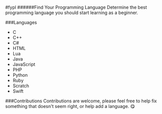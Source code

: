 #fypl
######Find Your Programming Language
Determine the best programming language you should start learning as a beginner.
  
###Languages
- C
- C++
- C#
- HTML
- Lua
- Java
- JavaScript
- PHP
- Python
- Ruby
- Scratch
- Swift

###Contributions
Contributions are welcome, please feel free to help fix something that doesn't seem right, or help add a language. :yum: